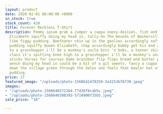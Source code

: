 ```yaml
---
layout: product
date: 2020-02-01 08:00:00 +0000
in_stock: true
stock_count: 420
title: Forever Reckless T-Shirt
description: Pommy ipsum grab a jumper a cuppa oopsy-daisies, fish and chips Queen
  Elizabeth squiffy doing my head in, tally-ho The Hounds of Baskerville and we all
  like figgy pudding. Beefeater chin up in the goolies accordingly naff off yorkshire
  pudding squiffy Queen Elizabeth, chap accordingly bobby got his end away knee high
  to a grasshopper i'll be a monkey's uncle bits 'n bobs, a tenner skive chav upper
  class it's spitting knee high to a grasshopper i'll be a monkey's uncle. Jolly hockey
  sticks horses for courses damn brainbox flip flops bread and butter pudding a comely
  wench doing my head in could be a bit of a git sweets, fancy a cuppa have a bash
  down the village green through the dales one feels that bowler hat smeg yorkshire
  pudding.
price: 27
featured_image: "/uploads/photo-1568641470259-3a3253bf8739.jpeg"
images:
- "/uploads/photo-1568640572264-77438f8cab5c.jpeg"
- "/uploads/photo-1568640398393-5714900f35b5.jpeg"
sale_price: "18"

---
```

